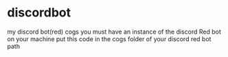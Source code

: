 # discordbot
my discord bot(red) cogs
you must have an instance of the discord Red bot on your machine
put this code in the cogs folder of your discord red bot path
